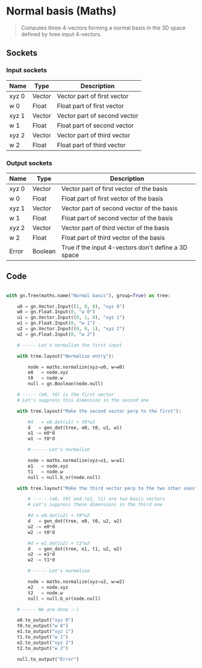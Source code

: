 # Normal basis (Maths)

> Computes three 4-vectors forming a normal basis in the 3D space defined by hree input 4-vectors.

## Sockets


### Input sockets

| Name        | Type        | Description                                                           |
| ----------- | ----------- | --------------------------------------------------------------------- |
| xyz 0       | Vector      | Vector part of first vector                                           |
| w 0         | Float       | Float part of first vector                                            |
| xyz 1       | Vector      | Vector part of second vector                                          |
| w 1         | Float       | Float part of second vector                                           |
| xyz 2       | Vector      | Vector part of third vector                                           |
| w 2         | Float       | Float part of third vector                                            |

### Output sockets

| Name        | Type        | Description                                                           |
| ----------- | ----------- | --------------------------------------------------------------------- |
| xyz 0       | Vector      | Vector part of first vector of the basis                              |
| w 0         | Float       | Float part of first vector of the basis                               |
| xyz 1       | Vector      | Vector part of second vector of the basis                             |
| w 1         | Float       | Float part of second vector of the basis                              |
| xyz 2       | Vector      | Vector part of third vector of the basis                              |
| w 2         | Float       | Float part of third vector of the basis                               |
| Error       | Boolean     | True if the input 4-vectors don't define a 3D space                   |

## Code

``` python

with gn.Tree(maths.name("Normal basis"), group=True) as tree:

    u0 = gn.Vector.Input((1, 0, 0), "xyz 0")
    w0 = gn.Float.Input(0, "w 0")
    u1 = gn.Vector.Input((0, 1, 0), "xyz 1")
    w1 = gn.Float.Input(0, "w 1")
    u2 = gn.Vector.Input((0, 0, 1), "xyz 2")
    w2 = gn.Float.Input(0, "w 2")

    # ----- Let's normalize the first input

    with tree.layout("Normalize entry"):

        node = maths.normalize(xyz=u0, w=w0)
        e0   = node.xyz
        t0   = node.w
        null = gn.Boolean(node.null)

    # ----- (e0, t0) is the first vector
    # Let's suppress this dimension in the second one

    with tree.layout("Make the second vector perp to the first"):

        #d   = e0.dot(u1) + t0*w1
        d   = gen_dot(tree, e0, t0, u1, w1)
        u1 -= e0*d
        w1 -= t0*d

        # ----- Let's normalize

        node = maths.normalize(xyz=u1, w=w1)
        e1   = node.xyz
        t1   = node.w
        null = null.b_or(node.null)

    with tree.layout("Make the third vector perp to the two other ones"):

        # ----- (e0, t0) and (e1, t1) are two basis vectors
        # Let's suppress these dimensions in the third one

        #d = e0.dot(u2) + t0*w2
        d   = gen_dot(tree, e0, t0, u2, w2)
        u2 -= e0*d
        w2 -= t0*d

        #d = e1.dot(u2) + t1*w2
        d   = gen_dot(tree, e1, t1, u2, w2)
        u2 -= e1*d
        w2 -= t1*d

        # ----- Let's normalize

        node = maths.normalize(xyz=u2, w=w2)
        e2   = node.xyz
        t2   = node.w
        null = null.b_or(node.null)

    # ----- We are done :-)

    e0.to_output("xyz 0")
    t0.to_output("w 0")
    e1.to_output("xyz 1")
    t1.to_output("w 1")
    e2.to_output("xyz 2")
    t2.to_output("w 2")

    null.to_output("Error")
        
```
   
   
